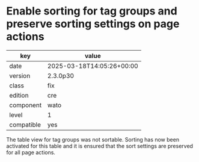 [//]: # (werk v2)
# Enable sorting for tag groups and preserve sorting settings on page actions

key        | value
---------- | ---
date       | 2025-03-18T14:05:26+00:00
version    | 2.3.0p30
class      | fix
edition    | cre
component  | wato
level      | 1
compatible | yes

The table view for tag groups was not sortable.
Sorting has now been activated for this table and it is ensured that the sort settings are preserved for all page actions.
